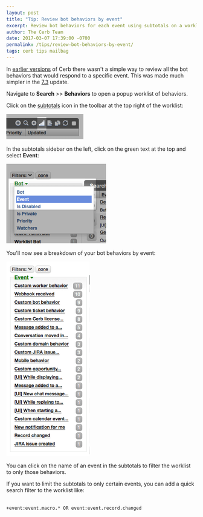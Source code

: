 ```yaml
---
layout: post
title: "Tip: Review bot behaviors by event"
excerpt: Review bot behaviors for each event using subtotals on a worklist.
author: The Cerb Team
date: 2017-03-07 17:39:00 -0700
permalink: /tips/review-bot-behaviors-by-event/
tags: cerb tips mailbag
---
```


In [earlier versions](/docs/history/) of Cerb there wasn't a simple way to review all the bot behaviors that would respond to a specific event. This was made much simpler in the [7.3](/releases/7.3/) update.

Navigate to **Search** >> **Behaviors** to open a popup worklist of behaviors.

Click on the [subtotals](/docs/workspaces/#subtotals) icon in the toolbar at the top right of the worklist:

<div class="cerb-screenshot">
<img src="/assets/images/tips/review-bot-behaviors-by-event/subtotals-icon.png" class="screenshot">
</div>

In the subtotals sidebar on the left, click on the green text at the top and select **Event**:

<div class="cerb-screenshot">
<img src="/assets/images/tips/review-bot-behaviors-by-event/subtotals-picker.png" class="screenshot">
</div>

You'll now see a breakdown of your bot behaviors by event:

<div class="cerb-screenshot">
<img src="/assets/images/tips/review-bot-behaviors-by-event/subtotals.png" class="screenshot">
</div>

You can click on the name of an event in the subtotals to filter the worklist to only those behaviors.

If you want to limit the subtotals to only certain events, you can add a quick search filter to the worklist like:

<pre>
<code class="language-json">
+event:event.macro.* OR event:event.record.changed
</code>
</pre>
